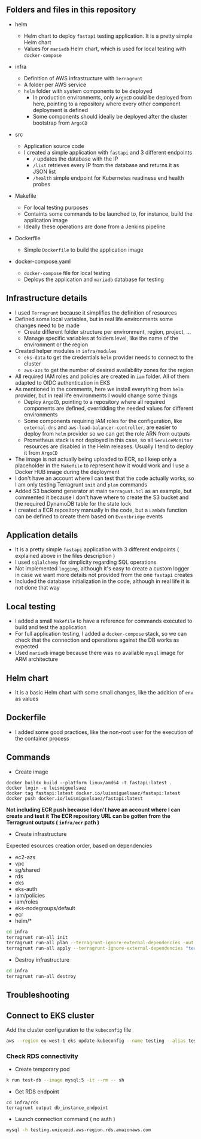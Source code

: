 
## Folders and files in this repository

- helm
  - Helm chart to deploy `fastapi` testing application. It is a pretty simple Helm chart
  - Values for `mariadb` Helm chart, which is used for local testing with `docker-compose`

- infra
  - Definition of AWS infrastructure with `Terragrunt`
  - A folder per AWS service
  - `helm` folder with system components to be deployed
    - In production environments, only `ArgoCD` could be deployed from here, pointing to a repository where every other component deployment is defined
    - Some components should ideally be deployed after the cluster bootstrap from `ArgoCD`

- src
  - Application source code
  - I created a simple application with `fastapi` and 3 different endpoints
    - `/` updates the database with the IP
    - `/list` retrieves every IP from the database and returns it as JSON list
    - `/health` simple endpoint for Kubernetes readiness end health probes

- Makefile
  - For local testing purposes
  - Containts some commands to be launched to, for instance, build the application image
  - Ideally these operations are done from a Jenkins pipeline

- Dockerfile
  - Simple `Dockerfile` to build the application image

- docker-compose.yaml
  - `docker-compose` file for local testing
  - Deploys the application and `mariadb` database for testing


## Infrastructure details

- I used `Terragrunt` because it simplifies the definition of resources
- Defined some local variables, but in real life environments some changes need to be made
  - Create different folder structure per environment, region, project, ...
  - Manage specific variables at folders level, like the name of the environment or the region
- Created helper modules in `infra/modules`
  - `eks-data` to get the credentials `helm` provider needs to connect to the cluster
  - `aws-azs` to get the number of desired availability zones for the region
- All required IAM roles and policies are created in `iam` folder. All of them adapted to OIDC authentication in EKS
- As mentioned in the comments, here we install everything from `helm` provider, but in real life environments I would change some things
  - Deploy `ArgoCD`, pointing to a repository where all required components are defined, overridding the needed values for different environments
  - Some components requiring IAM roles for the configuration, like `external-dns` and `aws-load-balancer-controller`, are easier to deploy from `helm` provider so we can get the role ARN from outputs
  - Prometheus stack is not deployed in this case, so all `ServiceMonitor` resources are disabled in the Helm releases. Usually I tend to deploy it from `ArgoCD`
- The image is not actually being uploaded to ECR, so I keep only a placeholder in the `Makefile` to represent how it would work and I use a Docker HUB image during the deployment
- I don't have an account where I can test that the code actually works, so I am only testing Terragrunt `init` and `plan` commands
- Added S3 backend generator at main `terragunt.hcl` as an example, but commented it because I don't have where to create the S3 bucket and the required DynamoDB table for the state lock
- I created a ECR repository manually in the code, but a `Lambda` function can be defined to create them based on `Eventbridge` events

## Application details

- It is a pretty simple `fastapi` application with 3 different endpoints ( explained above in the files description )
- I used `sqlalchemy` for simplicity regarding SQL operations
- Not implemented `logging`, although it's easy to create a custom logger in case we want more details not provided from the one `fastapì` creates
- Included the database initialization in the code, although in real life it is not done that way

## Local testing

- I added a small `Makefile` to have a reference for commands executed to build and test the application
- For full application testing, I added a `docker-compose` stack, so we can check that the connection and operations against the DB works as expected
- Used `mariadb` image because there was no available `mysql` image for ARM architecture

## Helm chart

- It is a basic Helm chart with some small changes, like the addition of `env` as values

## Dockerfile

- I added some good practices, like the non-root user for the execution of the container process


## Commands

- Create image

```
docker buildx build --platform linux/amd64 -t fastapi:latest .
docker login -u luismiguelsaez
docker tag fastapi:latest docker.io/luismiguelsaez/fastapi:latest
docker push docker.io/luismiguelsaez/fastapi:latest
```

**Not including ECR push because I don't have an account where I can create and test it**
**The ECR repository URL can be gotten from the Terragrunt outputs ( `infra/ecr` path )**

- Create infrastructure

Expected esources creation order, based on dependencies

  - ec2-azs
  - vpc
  - sg/shared
  - rds
  - eks
  - eks-auth
  - iam/policies
  - iam/roles
  - eks-nodegroups/default
  - ecr
  - helm/*

```bash
cd infra
terragrunt run-all init
terragrunt run-all plan --terragrunt-ignore-external-dependencies -out terragrunt-plan.out
terragrunt run-all apply --terragrunt-ignore-external-dependencies "terragrunt-plan.out"
```

- Destroy infrastructure

```bash
cd infra
terragrunt run-all destroy
```

## Troubleshooting

## Connect to EKS cluster

Add the cluster configuration to the `kubeconfig` file
```bash
aws --region eu-west-1 eks update-kubeconfig --name testing --alias testing
```

### Check RDS connectivity

- Create temporary pod
```bash
k run test-db --image mysql:5 -it --rm -- sh
```

- Get RDS endpoint
```
cd infra/rds
terragrunt output db_instance_endpoint
```

- Launch connection command ( no auth )
```bash
mysql -h testing.uniqueid.aws-region.rds.amazonaws.com
```
